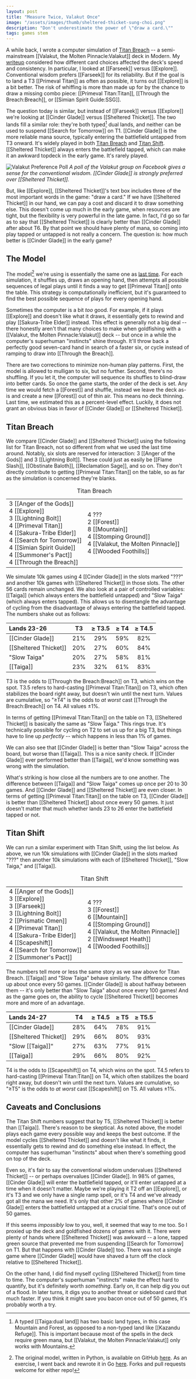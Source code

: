 ```yaml
---
layout: post
title: "Measure Twice, Valakut Once"
image: "/assets/images/thumb/sheltered-thicket-sung-choi.png"
description: "Don't underestimate the power of \"draw a card.\""
tags: games stem
---
```


A while back, I wrote a computer simulation of [Titan Breach](https://www.mtggoldfish.com/archetype/modern-titan-breach#paper) -- a semi-mainstream [[Valakut, the Molten Pinnacle:Valakut]] deck in Modern. My [writeup](/titan-breach-simulation/) considered how different card choices affected the deck's speed and consistency. In particular, I looked at [[Farseek]] versus [[Explore]]. Conventional wisdom prefers [[Farseek]] for its reliability. But if the goal is to land a T3 [[Primeval Titan]] as often as possible, it turns out [[Explore]] is a bit better. The risk of whiffing is more than made up for by the chance to draw a missing combo piece: [[Primeval Titan:Titan]], [[Through the Breach:Breach]], or [[Simian Spirit Guide:SSG]].

The question today is similar, but instead of [[Farseek]] versus [[Explore]] we're looking at [[Cinder Glade]] versus [[Sheltered Thicket]]. The two lands fill a similar role: they're both typed[^1] dual lands, and neither can be used to suspend [[Search for Tomorrow]] on T1. [[Cinder Glade]] is the more reliable mana source, typically entering the battlefield untapped from T3 onward. It's widely played in both [Titan Breach](https://www.mtggoldfish.com/archetype/modern-titan-breach-65431#paper) and [Titan Shift](https://www.mtggoldfish.com/archetype/modern-titanshift-46457#paper). [[Sheltered Thicket]] always enters the battlefield tapped, which can make it an awkward topdeck in the early game. It's rarely played.

[^1]: A typed [[Taiga:dual land]] has two basic land types, in this case Mountain and Forest, as opposed to a non-typed land like [[Kazandu Refuge]]. This is important because most of the spells in the deck require green mana, but [[Valakut, the Molten Pinnacle:Valakut]] only works with Mountains.

![Valakut Preference Poll](/assets/images/valakut-poll-16x9.png)
*A poll of the Valakut group on Facebook gives a sense for the conventional wisdom. [[Cinder Glade]] is strongly preferred over [[Sheltered Thicket]].*

But, like [[Explore]], [[Sheltered Thicket]]'s text box includes three of the most important words in the game: "draw a card." If we have [[Sheltered Thicket]] in our hand, we can pay a cost and discard it to draw something else. This doesn't come up much in the early game, when resources are tight, but the flexibility is very powerful in the late game. In fact, I'd go so far as to say that [[Sheltered Thicket]] is clearly better than [[Cinder Glade]] after about T6. By that point we should have plenty of mana, so coming into play tapped or untapped is not really a concern. The question is: how much better is [[Cinder Glade]] in the early game?

## The Model

The model[^4] we're using is essentially the same one as [last time](/titan-breach-simulation). For each simulation, it shuffles up, draws an opening hand, then attempts all possible sequences of legal plays until it finds a way to get [[Primeval Titan]] onto the table. This strategy is computationally inefficient, but it's guaranteed to find the best possible sequence of plays for every opening hand.

[^4]: The original model, written in Python, is available on GitHub [here](https://github.com/charles-uno/valakut-python). As an exercise, I went back and rewrote it in Go [here](https://github.com/charles-uno/valakut). Forks and pull requests welcome for either repo!

Sometimes the computer is a bit *too* good. For example, if it plays [[Explore]] and doesn't like what it draws, it essentially gets to rewind and play [[Sakura-Tribe Elder]] instead. This effect is generally not a big deal -- there honestly aren't that many choices to make when goldfishing with a [[Valakut, the Molten Pinnacle:Valakut]] deck -- but once in a while the computer's superhuman "instincts" shine through. It'll throw back a perfectly good seven-card hand in search of a faster six, or cycle instead of ramping to draw into [[Through the Breach]].

There are two corrections to minimize non-human play patterns. First, the model is allowed to mulligan to six, but no further. Second, there's no shuffling. If you let it, the computer will sequence its shuffles to blind-draw into better cards. So once the game starts, the order of the deck is set. Any time we would fetch a [[Forest]] and shuffle, instead we leave the deck as-is and create a new [[Forest]] out of thin air. This means no deck thinning. Last time, we estimated this as a percent-level effect. Luckily, it does not grant an obvious bias in favor of [[Cinder Glade]] or [[Sheltered Thicket]].

## Titan Breach

We compare [[Cinder Glade]] and [[Sheltered Thicket]] using the following list for Titan Breach, not so different from what we used the last time around. Notably, six slots are reserved for interaction: 3 [[Anger of the Gods]] and 3 [[Lightning Bolt]]. These could just as easily be [[Flame Slash]], [[Obstinate Baloth]], [[Reclamation Sage]], and so on. They don't directly contribute to getting [[Primeval Titan:Titan]] on the table, so as far as the simulation is concerned they're blanks.

<table class="cardlist">
    <caption class="deckname">Titan Breach</caption>
    <tr>
        <td>
            3 [[Anger of the Gods]]<br>
            4 [[Explore]]<br>
            3 [[Lightning Bolt]]<br>
            4 [[Primeval Titan]]<br>
            4 [[Sakura-Tribe Elder]]<br>
            4 [[Search for Tomorrow]]<br>
            4 [[Simian Spirit Guide]]<br>
            4 [[Summoner's Pact]]<br>
            4 [[Through the Breach]]<br>
        </td>
        <td>
            4 ???<br>
            2 [[Forest]]<br>
            8 [[Mountain]]<br>
            4 [[Stomping Ground]]<br>
            4 [[Valakut, the Molten Pinnacle]]<br>
            4 [[Wooded Foothills]]<br>
        </td>
    </tr>
</table>

We simulate 10k games using 4 [[Cinder Glade]] in the slots marked "???" and another 10k games with [[Sheltered Thicket]] in those slots. The other 56 cards remain unchanged. We also look at a pair of controlled variables: [[Taiga]] (which always enters the battlefield untapped) and "Slow Taiga" (which always enters tapped). This allows us to disentangle the advantage of cycling from the disadvantage of always entering the battlefield tapped. The numbers shake out as follows:

| Lands 23-26           | T3   | ≥ T3.5 | ≥ T4   | ≥ T4.5 |
|:----------------------|:----:|:------:|:------:|:------:|
| [[Cinder Glade]]      | 21%  | 29%    | 59%    | 82%    |
| [[Sheltered Thicket]] | 20%  | 27%    | 60%    | 84%    |
|  "Slow Taiga"         | 20%  | 27%    | 58%    | 81%    |
| [[Taiga]]             | 23%  | 32%    | 61%    | 83%    |

<p class="table-caption">T3 is the odds to [[Through the Breach:Breach]] on T3, which wins on the spot. T3.5 refers to hard-casting [[Primeval Titan:Titan]] on T3, which often stabilizes the board right away, but doesn't win until the next turn. Values are cumulative, so "≥T4" is the odds to <em>at worst</em> cast [[Through the Breach:Breach]] on T4. All values ±1%.</p>

In terms of getting [[Primeval Titan:Titan]] on the table on T3, [[Sheltered Thicket]] is basically the same as "Slow Taiga." This rings true. It's technically possible for cycling on T2 to set us up for a big T3, but things have to line up *perfectly* -- which happens in less than 1% of games.

We can also see that [[Cinder Glade]] is better than "Slow Taiga" across the board, but worse than [[Taiga]]. This is a nice sanity check. If [[Cinder Glade]] ever performed better than [[Taiga]], we'd know something was wrong with the simulation.

What's striking is how close all the numbers are to one another. The difference between [[Taiga]] and "Slow Taiga" comes up once per 20 to 30 games. And [[Cinder Glade]] and [[Sheltered Thicket]] are even closer. In terms of getting [[Primeval Titan:Titan]] on the table on T3, [[Cinder Glade]] is better than [[Sheltered Thicket]] about once every 50 games. It just doesn't matter that much whether lands 23 to 26 enter the battlefield tapped or not.

## Titan Shift

We can run a similar experiment with Titan Shift, using the list below. As above, we run 10k simulations with [[Cinder Glade]] in the slots marked "???" then another 10k simulations with each of [[Sheltered Thicket]], "Slow Taiga," and [[Taiga]].

<table class="cardlist">
    <caption class="deckname">Titan Shift</caption>
    <tr>
        <td>
            4 [[Anger of the Gods]]<br>
            3 [[Explore]]<br>
            3 [[Farseek]]<br>
            3 [[Lightning Bolt]]<br>
            2 [[Prismatic Omen]]<br>
            4 [[Primeval Titan]]<br>
            4 [[Sakura-Tribe Elder]]<br>
            4 [[Scapeshift]]<br>
            4 [[Search for Tomorrow]]<br>
            2 [[Summoner's Pact]]<br>
        </td>
        <td>
            4 ???<br>
            3 [[Forest]]<br>
            6 [[Mountain]]<br>
            4 [[Stomping Ground]]<br>
            4 [[Valakut, the Molten Pinnacle]]<br>
            2 [[Windswept Heath]]<br>
            4 [[Wooded Foothills]]<br>
        </td>
    </tr>
</table>

The numbers tell more or less the same story as we saw above for Titan Breach. [[Taiga]] and "Slow Taiga" behave similarly. The difference comes up about once every 50 games. [[Cinder Glade]] is about halfway between them -- it's only better than "Slow Taiga" about once every 100 games! And as the game goes on, the ability to cycle [[Sheltered Thicket]] becomes more and more of an advantage.

| Lands 24-27           | T4   | ≥ T4.5 | ≥ T5   | ≥ T5.5 |
|:----------------------|:----:|:------:|:------:|:------:|
| [[Cinder Glade]]      | 28%  | 64%    | 78%    | 91%    |
| [[Sheltered Thicket]] | 29%  | 66%    | 80%    | 93%    |
|  "Slow [[Taiga]]"     | 27%  | 63%    | 77%    | 91%    |
| [[Taiga]]             | 29%  | 66%    | 80%    | 92%    |

<p class="table-caption">T4 is the odds to [[Scapeshift]] on T4, which wins on the spot. T4.5 refers to hard-casting [[Primeval Titan:Titan]] on T4, which often stabilizes the board right away, but doesn't win until the next turn. Values are cumulative, so "≥T5" is the odds to <em>at worst</em> cast [[Scapeshift]] on T5. All values ±1%.</p>

## Caveats and Conclusions

The Titan Shift numbers suggest that by T5, [[Sheltered Thicket]] is better than [[Taiga]]. There's reason to be skeptical. As noted above, the model plays each game every possible way and keeps the best outcome. If the model cycles [[Sheltered Thicket]] and doesn't like what it finds, it essentially gets to rewind and do something else instead. In effect, the computer has superhuman "instincts" about when there's something good on top of the deck.

Even so, it's fair to say the conventional wisdom undervalues [[Sheltered Thicket]] -- or perhaps overvalues [[Cinder Glade]]. In 98% of games, [[Cinder Glade]] will enter the battlefield tapped, or it'll enter untapped at a time when it doesn't matter. Maybe we're playing it T2 off an [[Explore]], or it's T3 and we only have a single ramp spell, or it's T4 and we've already got all the mana we need. It's only that other 2% of games where [[Cinder Glade]] enters the battlefield untapped at a crucial time. That's once out of 50 games.

If this seems *impossibly* low to you, well, it seemed that way to me too. So I proxied up the deck and goldfished dozens of games with it. There were plenty of hands where [[Sheltered Thicket]] was awkward -- a lone, tapped green source that prevented me from suspending [[Search for Tomorrow] on T1. But that happens with [[Cinder Glade]] too. There was not a single game where [[Cinder Glade]] would have shaved a turn off the clock relative to [[Sheltered Thicket]]. 

On the other hand, I did find myself cycling [[Sheltered Thicket]] from time to time. The computer's superhuman "instincts" make the effect hard to quantify, but it's definitely worth *something*. Early on, it can help dig you out of a flood. In later turns, it digs you to another threat or sideboard card that much faster. If you think it might save you bacon once out of 50 games, it's probably worth a try. 
